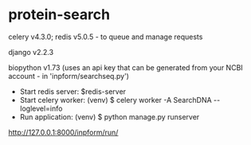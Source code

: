# protein-search
celery v4.3.0; redis v5.0.5 - to queue and manage requests

django v2.2.3

biopython v1.73 (uses an api key that can be generated from your NCBI account - in 'inpform/searchseq.py')

- Start redis server: $redis-server
- Start celery worker: (venv) $ celery worker -A SearchDNA --loglevel=info
- Run application: (venv) $ python manage.py runserver

http://127.0.0.1:8000/inpform/run/
